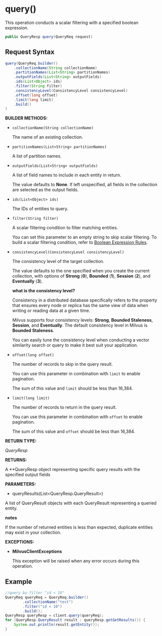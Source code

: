 # query()

This operation conducts a scalar filtering with a specified boolean expression.

```java
public QueryResp query(QueryReq request)
```

## Request Syntax

```java
query(QueryReq.builder()
    .collectionName(String collectionName)
    .partitionNames(List<String> partitionNames)
    .outputFields(List<String> outputFields)
    .ids(List<Object> ids)
    .filter(String filter)
    .consistencyLevel(ConsistencyLevel consistencyLevel)
    .offset(long offset)
    .limit(long limit)
    .build()
)
```

**BUILDER METHODS:**

- `collectionName(String collectionName)`

    The name of an existing collection.

- `partitionNames(List<String> partitionNames)`

    A list of partition names.

- `outputFields(List<String> outputFields)`

    A list of field names to include in each entity in return.

    The value defaults to **None**. If left unspecified, all fields in the collection are selected as the output fields.

- `ids(List<Object> ids)`

    The IDs of entities to query.

- `filter(String filter)`

    A scalar filtering condition to filter matching entities. 

    You can set this parameter to an empty string to skip scalar filtering. To build a scalar filtering condition, refer to [Boolean Expression Rules](https://milvus.io/docs/boolean.md). 

- `consistencyLevel(ConsistencyLevel consistencyLevel)`

    The consistency level of the target collection.

    The value defaults to the one specified when you create the current collection, with options of **Strong** (**0**), **Bounded** (**1**), **Session** (**2**), and **Eventually** (**3**).

    <div class="admonition note">

    <p><b>what is the consistency level?</b></p>

    <p>Consistency in a distributed database specifically refers to the property that ensures every node or replica has the same view of data when writing or reading data at a given time.</p>
    <p>Milvus supports four consistency levels: <strong>Strong</strong>, <strong>Bounded Staleness</strong>, <strong>Session</strong>, and <strong>Eventually</strong>. The default consistency level in Milvus is <strong>Bounded Staleness</strong>.</p>
    <p>You can easily tune the consistency level when conducting a vector similarity search or query to make it best suit your application.</p>

    </div>

- `offset(long offset)`

    The number of records to skip in the query result. 

    You can use this parameter in combination with `limit` to enable pagination.

    The sum of this value and `limit` should be less than 16,384. 

- `limit(long limit)`

    The number of records to return in the query result.

    You can use this parameter in combination with `offset` to enable pagination.

    The sum of this value and `offset` should be less than 16,384. 

**RETURN TYPE:**

*QueryResp*

**RETURNS:**

A **QueryResp object representing specific query results with the specified output fields

**PARAMETERS:**

- queryResults(List\<QueryResp.QueryResult\>)

A list of QueryResult objects with each QueryResult representing a queried entity.

<div class="admonition note">

<p><b>notes</b></p>

<p>If the number of returned entities is less than expected, duplicate entities may exist in your collection.</p>

</div>

**EXCEPTIONS:**

- **MilvusClientExceptions**

    This exception will be raised when any error occurs during this operation.

## Example

```java
//query by filter "id < 10"
QueryReq queryReq = QueryReq.builder()
        .collectionName("test")
        .filter("id < 10")
        .build();
QueryResp queryResp = client.query(queryReq);
for (QueryResp.QueryResult result : queryResp.getGetResults()) {
    System.out.println(result.getEntity());
}

```
